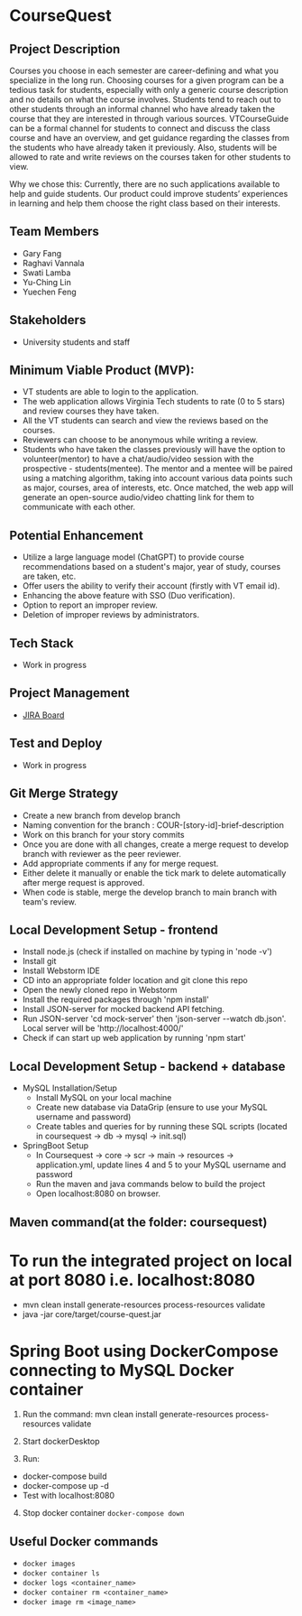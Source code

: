 # CourseQuest


## Project Description

Courses you choose in each semester are career-defining and what you specialize in the long run. Choosing courses for a given program can be a tedious task for students, especially with only a generic course description and no details on what the course involves. Students tend to reach out to other students through an informal channel who have already taken the course that they are interested in through various sources. VTCourseGuide can be a formal channel for students to connect and discuss the class course and have an overview, and get guidance regarding the classes from the students who have already taken it previously. Also, students will be allowed to rate and write reviews on the courses taken for other students to view.

Why we chose this:
Currently, there are no such applications available to help and guide students. Our product could improve students’ experiences in learning and help them choose the right class based on their interests.

## Team Members
- Gary Fang
- Raghavi Vannala  
- Swati Lamba   
- Yu-Ching Lin
- Yuechen Feng

## Stakeholders
- University students and staff

## Minimum Viable Product (MVP):
- VT students are able to login to the application.
- The web application allows Virginia Tech students to rate (0 to 5 stars) and review courses they have taken.
- All the VT students can search and view the reviews based on the courses.
- Reviewers can choose to be anonymous while writing a review.
- Students who have taken the classes previously will have the option to volunteer(mentor) to have a chat/audio/video session with the prospective - students(mentee). The mentor and a mentee will be paired using a matching algorithm, taking into account various data points such as major, courses, area of interests, etc. Once matched, the web app will generate an open-source audio/video chatting link for them to communicate with each other.


## Potential Enhancement
- Utilize a large language model (ChatGPT) to provide course recommendations based on a student's major, year of study, courses are taken, etc.
- Offer users the ability to verify their account (firstly with VT email id).
- Enhancing the above feature with SSO (Duo verification).
- Option to report an improper review.
- Deletion of improper reviews by administrators.

## Tech Stack
- Work in progress

## Project Management
- [JIRA Board](https://coursequest.atlassian.net/jira/software/projects/COUR/boards/1)


## Test and Deploy
- Work in progress

## Git Merge Strategy
- Create a new branch from develop branch
- Naming convention for the branch : COUR-[story-id]-brief-description 
- Work on this branch for your story commits
- Once you are done with all changes, create a merge request to develop branch with reviewer as the peer reviewer.
- Add appropriate comments if any for merge request.
- Either delete it manually or enable the tick mark to delete automatically after merge request is approved.
- When code is stable, merge the develop branch to main branch with team's review.

## Local Development Setup - frontend
- Install node.js (check if installed on machine by typing in 'node -v')
- Install git 
- Install Webstorm IDE
- CD into an appropriate folder location and git clone this repo
- Open the newly cloned repo in Webstorm
- Install the required packages through 'npm install'
- Install JSON-server for mocked backend API fetching.
- Run JSON-server 'cd mock-server' then 'json-server --watch db.json'. Local server will be 'http://localhost:4000/'
- Check if can start up web application by running 'npm start' 

## Local Development Setup - backend + database
- MySQL Installation/Setup
  - Install MySQL on your local machine
  - Create new database via DataGrip (ensure to use your MySQL username and password)
  - Create tables and queries for by running these SQL scripts (located in coursequest -> db -> mysql -> init.sql)
- SpringBoot Setup
  - In Coursequest -> core -> scr -> main -> resources -> application.yml, update lines 4 and 5 to your MySQL username and password
  - Run the maven and java commands below to build the project 
  - Open localhost:8080 on browser. 
  
## Maven command(at the folder: coursequest) 
# To run the integrated project on local at port 8080 i.e. localhost:8080
- mvn clean install generate-resources process-resources validate
- java -jar core/target/course-quest.jar

# Spring Boot using DockerCompose connecting to MySQL Docker container

1. Run the command: mvn clean install generate-resources process-resources validate

2. Start dockerDesktop 

3. Run: 
- docker-compose build
- docker-compose up -d
- Test with localhost:8080

4. Stop docker container
`docker-compose down`


## Useful Docker commands
- `docker images`
- `docker container ls`
- `docker logs <container_name>`
- `docker container rm <container_name>`
- `docker image rm <image_name>`
